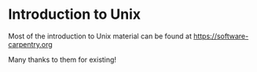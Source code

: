 # Introduction to Unix

Most of the introduction to Unix material can be found at <https://software-carpentry.org>

Many thanks to them for existing!

